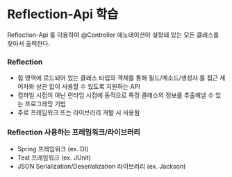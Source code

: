 # Reflection-Api 학습
Reflection-Api 를 이용하여 @Controller 애노테이션이 설정돼 있는 모든 클래스를 찾아서 출력한다.


### Reflection
- 힙 영역에 로드되어 있는 클래스 타입의 객체를 통해 필드/메소드/생성자 를 접근 제어자와 상관 없이 사용할 수 있도록 지원하는 API
- 컴파일 시점이 아닌 런타임 시점에 동적으로 특정 클래스의 정보를 추출해낼 수 있는 프로그래밍 기법
- 주로 프레임워크 또는 라이브러리 개발 시 사용됨

### Reflection 사용하는 프레임워크/라이브러리
- Spring 프레임워크 (ex. DI)
- Test 프레임워크 (ex. JUnit)
- JSON Serialization/Deserialization 라이브러리 (ex. Jackson)

  

